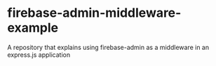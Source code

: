 # firebase-admin-middleware-example
A repository that explains using firebase-admin as a middleware in an express.js application
